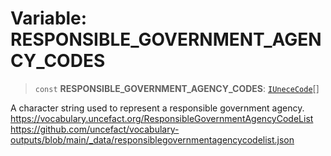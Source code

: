 # Variable: RESPONSIBLE\_GOVERNMENT\_AGENCY\_CODES

> `const` **RESPONSIBLE\_GOVERNMENT\_AGENCY\_CODES**: [`IUneceCode`](../interfaces/IUneceCode.md)[]

A character string used to represent a responsible government agency.
https://vocabulary.uncefact.org/ResponsibleGovernmentAgencyCodeList
https://github.com/uncefact/vocabulary-outputs/blob/main/_data/responsiblegovernmentagencycodelist.json
